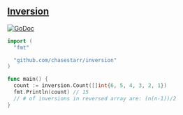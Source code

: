 ## [Inversion](https://en.wikipedia.org/wiki/Inversion_(discrete_mathematics))

[![GoDoc](https://godoc.org/github.com/chasestarr/inversion?status.svg)](https://godoc.org/github.com/chasestarr/inversion)

```go
import (
  "fmt"

  "github.com/chasestarr/inversion"
)

func main() {
  count := inversion.Count([]int{6, 5, 4, 3, 2, 1})
  fmt.Println(count) // 15
  // # of inversions in reversed array are: (n(n-1))/2
}
```